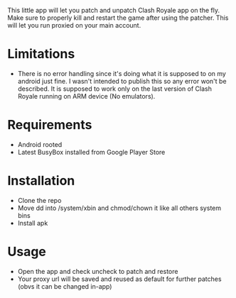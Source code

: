 This little app will let you patch and unpatch Clash Royale app on the fly. Make sure to properly kill and restart the game after using the patcher. This will let you run proxied on your main account.

# Limitations
* There is no error handling since it's doing what it is supposed to on my android just fine. I wasn't intended to publish this so any error won't be described. It is supposed to work only on the last version of Clash Royale running on ARM device (No emulators).

# Requirements

* Android rooted
* Latest BusyBox installed from Google Player Store

# Installation

* Clone the repo
* Move dd into /system/xbin and chmod/chown it like all others system bins
* Install apk

# Usage

* Open the app and check uncheck to patch and restore
* Your proxy url will be saved and reused as default for further patches (obvs it can be changed in-app)
